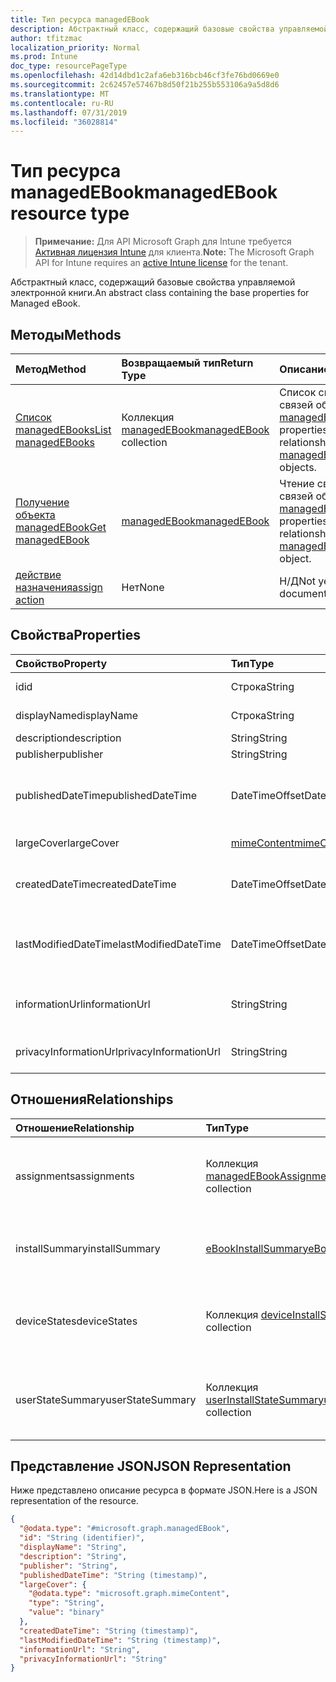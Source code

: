 ```yaml
---
title: Тип ресурса managedEBook
description: Абстрактный класс, содержащий базовые свойства управляемой электронной книги.
author: tfitzmac
localization_priority: Normal
ms.prod: Intune
doc_type: resourcePageType
ms.openlocfilehash: 42d14dbd1c2afa6eb316bcb46cf3fe76bd0669e0
ms.sourcegitcommit: 2c62457e57467b8d50f21b255b553106a9a5d8d6
ms.translationtype: MT
ms.contentlocale: ru-RU
ms.lasthandoff: 07/31/2019
ms.locfileid: "36028814"
---
```

# <a name="managedebook-resource-type"></a><span data-ttu-id="9cf70-103">Тип ресурса managedEBook</span><span class="sxs-lookup"><span data-stu-id="9cf70-103">managedEBook resource type</span></span>

> <span data-ttu-id="9cf70-104">**Примечание:** Для API Microsoft Graph для Intune требуется [Активная лицензия Intune](https://go.microsoft.com/fwlink/?linkid=839381) для клиента.</span><span class="sxs-lookup"><span data-stu-id="9cf70-104">**Note:** The Microsoft Graph API for Intune requires an [active Intune license](https://go.microsoft.com/fwlink/?linkid=839381) for the tenant.</span></span>

<span data-ttu-id="9cf70-105">Абстрактный класс, содержащий базовые свойства управляемой электронной книги.</span><span class="sxs-lookup"><span data-stu-id="9cf70-105">An abstract class containing the base properties for Managed eBook.</span></span>

## <a name="methods"></a><span data-ttu-id="9cf70-106">Методы</span><span class="sxs-lookup"><span data-stu-id="9cf70-106">Methods</span></span>
|<span data-ttu-id="9cf70-107">Метод</span><span class="sxs-lookup"><span data-stu-id="9cf70-107">Method</span></span>|<span data-ttu-id="9cf70-108">Возвращаемый тип</span><span class="sxs-lookup"><span data-stu-id="9cf70-108">Return Type</span></span>|<span data-ttu-id="9cf70-109">Описание</span><span class="sxs-lookup"><span data-stu-id="9cf70-109">Description</span></span>|
|:---|:---|:---|
|[<span data-ttu-id="9cf70-110">Список managedEBooks</span><span class="sxs-lookup"><span data-stu-id="9cf70-110">List managedEBooks</span></span>](../api/intune-books-managedebook-list.md)|<span data-ttu-id="9cf70-111">Коллекция [managedEBook](../resources/intune-books-managedebook.md)</span><span class="sxs-lookup"><span data-stu-id="9cf70-111">[managedEBook](../resources/intune-books-managedebook.md) collection</span></span>|<span data-ttu-id="9cf70-112">Список свойств и связей объектов [managedEBook](../resources/intune-books-managedebook.md).</span><span class="sxs-lookup"><span data-stu-id="9cf70-112">List properties and relationships of the [managedEBook](../resources/intune-books-managedebook.md) objects.</span></span>|
|[<span data-ttu-id="9cf70-113">Получение объекта managedEBook</span><span class="sxs-lookup"><span data-stu-id="9cf70-113">Get managedEBook</span></span>](../api/intune-books-managedebook-get.md)|[<span data-ttu-id="9cf70-114">managedEBook</span><span class="sxs-lookup"><span data-stu-id="9cf70-114">managedEBook</span></span>](../resources/intune-books-managedebook.md)|<span data-ttu-id="9cf70-115">Чтение свойств и связей объекта [managedEBook](../resources/intune-books-managedebook.md).</span><span class="sxs-lookup"><span data-stu-id="9cf70-115">Read properties and relationships of the [managedEBook](../resources/intune-books-managedebook.md) object.</span></span>|
|[<span data-ttu-id="9cf70-116">действие назначения</span><span class="sxs-lookup"><span data-stu-id="9cf70-116">assign action</span></span>](../api/intune-books-managedebook-assign.md)|<span data-ttu-id="9cf70-117">Нет</span><span class="sxs-lookup"><span data-stu-id="9cf70-117">None</span></span>|<span data-ttu-id="9cf70-118">Н/Д</span><span class="sxs-lookup"><span data-stu-id="9cf70-118">Not yet documented</span></span>|

## <a name="properties"></a><span data-ttu-id="9cf70-119">Свойства</span><span class="sxs-lookup"><span data-stu-id="9cf70-119">Properties</span></span>
|<span data-ttu-id="9cf70-120">Свойство</span><span class="sxs-lookup"><span data-stu-id="9cf70-120">Property</span></span>|<span data-ttu-id="9cf70-121">Тип</span><span class="sxs-lookup"><span data-stu-id="9cf70-121">Type</span></span>|<span data-ttu-id="9cf70-122">Описание</span><span class="sxs-lookup"><span data-stu-id="9cf70-122">Description</span></span>|
|:---|:---|:---|
|<span data-ttu-id="9cf70-123">id</span><span class="sxs-lookup"><span data-stu-id="9cf70-123">id</span></span>|<span data-ttu-id="9cf70-124">Строка</span><span class="sxs-lookup"><span data-stu-id="9cf70-124">String</span></span>|<span data-ttu-id="9cf70-125">Ключ объекта.</span><span class="sxs-lookup"><span data-stu-id="9cf70-125">Key of the entity.</span></span>|
|<span data-ttu-id="9cf70-126">displayName</span><span class="sxs-lookup"><span data-stu-id="9cf70-126">displayName</span></span>|<span data-ttu-id="9cf70-127">Строка</span><span class="sxs-lookup"><span data-stu-id="9cf70-127">String</span></span>|<span data-ttu-id="9cf70-128">Имя электронной книги.</span><span class="sxs-lookup"><span data-stu-id="9cf70-128">Name of the eBook.</span></span>|
|<span data-ttu-id="9cf70-129">description</span><span class="sxs-lookup"><span data-stu-id="9cf70-129">description</span></span>|<span data-ttu-id="9cf70-130">String</span><span class="sxs-lookup"><span data-stu-id="9cf70-130">String</span></span>|<span data-ttu-id="9cf70-131">Описание.</span><span class="sxs-lookup"><span data-stu-id="9cf70-131">Description.</span></span>|
|<span data-ttu-id="9cf70-132">publisher</span><span class="sxs-lookup"><span data-stu-id="9cf70-132">publisher</span></span>|<span data-ttu-id="9cf70-133">String</span><span class="sxs-lookup"><span data-stu-id="9cf70-133">String</span></span>|<span data-ttu-id="9cf70-134">Издатель.</span><span class="sxs-lookup"><span data-stu-id="9cf70-134">Publisher.</span></span>|
|<span data-ttu-id="9cf70-135">publishedDateTime</span><span class="sxs-lookup"><span data-stu-id="9cf70-135">publishedDateTime</span></span>|<span data-ttu-id="9cf70-136">DateTimeOffset</span><span class="sxs-lookup"><span data-stu-id="9cf70-136">DateTimeOffset</span></span>|<span data-ttu-id="9cf70-137">Дата и время публикации электронной книги.</span><span class="sxs-lookup"><span data-stu-id="9cf70-137">The date and time when the eBook was published.</span></span>|
|<span data-ttu-id="9cf70-138">largeCover</span><span class="sxs-lookup"><span data-stu-id="9cf70-138">largeCover</span></span>|[<span data-ttu-id="9cf70-139">mimeContent</span><span class="sxs-lookup"><span data-stu-id="9cf70-139">mimeContent</span></span>](../resources/intune-shared-mimecontent.md)|<span data-ttu-id="9cf70-140">Обложка книги.</span><span class="sxs-lookup"><span data-stu-id="9cf70-140">Book cover.</span></span>|
|<span data-ttu-id="9cf70-141">createdDateTime</span><span class="sxs-lookup"><span data-stu-id="9cf70-141">createdDateTime</span></span>|<span data-ttu-id="9cf70-142">DateTimeOffset</span><span class="sxs-lookup"><span data-stu-id="9cf70-142">DateTimeOffset</span></span>|<span data-ttu-id="9cf70-143">Дата и время создания электронной книги.</span><span class="sxs-lookup"><span data-stu-id="9cf70-143">The date and time when the eBook file was created.</span></span>|
|<span data-ttu-id="9cf70-144">lastModifiedDateTime</span><span class="sxs-lookup"><span data-stu-id="9cf70-144">lastModifiedDateTime</span></span>|<span data-ttu-id="9cf70-145">DateTimeOffset</span><span class="sxs-lookup"><span data-stu-id="9cf70-145">DateTimeOffset</span></span>|<span data-ttu-id="9cf70-146">Дата и время последнего изменения электронной книги.</span><span class="sxs-lookup"><span data-stu-id="9cf70-146">The date and time when the eBook was last modified.</span></span>|
|<span data-ttu-id="9cf70-147">informationUrl</span><span class="sxs-lookup"><span data-stu-id="9cf70-147">informationUrl</span></span>|<span data-ttu-id="9cf70-148">String</span><span class="sxs-lookup"><span data-stu-id="9cf70-148">String</span></span>|<span data-ttu-id="9cf70-149">URL-адрес с дополнительными сведениями.</span><span class="sxs-lookup"><span data-stu-id="9cf70-149">The more information Url.</span></span>|
|<span data-ttu-id="9cf70-150">privacyInformationUrl</span><span class="sxs-lookup"><span data-stu-id="9cf70-150">privacyInformationUrl</span></span>|<span data-ttu-id="9cf70-151">String</span><span class="sxs-lookup"><span data-stu-id="9cf70-151">String</span></span>|<span data-ttu-id="9cf70-152">URL-адрес заявления о конфиденциальности.</span><span class="sxs-lookup"><span data-stu-id="9cf70-152">The privacy statement Url.</span></span>|

## <a name="relationships"></a><span data-ttu-id="9cf70-153">Отношения</span><span class="sxs-lookup"><span data-stu-id="9cf70-153">Relationships</span></span>
|<span data-ttu-id="9cf70-154">Отношение</span><span class="sxs-lookup"><span data-stu-id="9cf70-154">Relationship</span></span>|<span data-ttu-id="9cf70-155">Тип</span><span class="sxs-lookup"><span data-stu-id="9cf70-155">Type</span></span>|<span data-ttu-id="9cf70-156">Описание</span><span class="sxs-lookup"><span data-stu-id="9cf70-156">Description</span></span>|
|:---|:---|:---|
|<span data-ttu-id="9cf70-157">assignments</span><span class="sxs-lookup"><span data-stu-id="9cf70-157">assignments</span></span>|<span data-ttu-id="9cf70-158">Коллекция [managedEBookAssignment](../resources/intune-books-managedebookassignment.md)</span><span class="sxs-lookup"><span data-stu-id="9cf70-158">[managedEBookAssignment](../resources/intune-books-managedebookassignment.md) collection</span></span>|<span data-ttu-id="9cf70-159">Список назначений для этой электронной книги.</span><span class="sxs-lookup"><span data-stu-id="9cf70-159">The list of assignments for this eBook.</span></span>|
|<span data-ttu-id="9cf70-160">installSummary</span><span class="sxs-lookup"><span data-stu-id="9cf70-160">installSummary</span></span>|[<span data-ttu-id="9cf70-161">eBookInstallSummary</span><span class="sxs-lookup"><span data-stu-id="9cf70-161">eBookInstallSummary</span></span>](../resources/intune-books-ebookinstallsummary.md)|<span data-ttu-id="9cf70-162">Общие сведения по установке мобильного приложения.</span><span class="sxs-lookup"><span data-stu-id="9cf70-162">Mobile App Install Summary.</span></span>|
|<span data-ttu-id="9cf70-163">deviceStates</span><span class="sxs-lookup"><span data-stu-id="9cf70-163">deviceStates</span></span>|<span data-ttu-id="9cf70-164">Коллекция [deviceInstallState](../resources/intune-books-deviceinstallstate.md)</span><span class="sxs-lookup"><span data-stu-id="9cf70-164">[deviceInstallState](../resources/intune-books-deviceinstallstate.md) collection</span></span>|<span data-ttu-id="9cf70-165">Список состояний установки для этой электронной книги.</span><span class="sxs-lookup"><span data-stu-id="9cf70-165">The list of installation states for this eBook.</span></span>|
|<span data-ttu-id="9cf70-166">userStateSummary</span><span class="sxs-lookup"><span data-stu-id="9cf70-166">userStateSummary</span></span>|<span data-ttu-id="9cf70-167">Коллекция [userInstallStateSummary](../resources/intune-books-userinstallstatesummary.md)</span><span class="sxs-lookup"><span data-stu-id="9cf70-167">[userInstallStateSummary](../resources/intune-books-userinstallstatesummary.md) collection</span></span>|<span data-ttu-id="9cf70-168">Список состояний установки для этой электронной книги.</span><span class="sxs-lookup"><span data-stu-id="9cf70-168">The list of installation states for this eBook.</span></span>|

## <a name="json-representation"></a><span data-ttu-id="9cf70-169">Представление JSON</span><span class="sxs-lookup"><span data-stu-id="9cf70-169">JSON Representation</span></span>
<span data-ttu-id="9cf70-170">Ниже представлено описание ресурса в формате JSON.</span><span class="sxs-lookup"><span data-stu-id="9cf70-170">Here is a JSON representation of the resource.</span></span>
<!-- {
  "blockType": "resource",
  "keyProperty": "id",
  "@odata.type": "microsoft.graph.managedEBook"
}
-->
``` json
{
  "@odata.type": "#microsoft.graph.managedEBook",
  "id": "String (identifier)",
  "displayName": "String",
  "description": "String",
  "publisher": "String",
  "publishedDateTime": "String (timestamp)",
  "largeCover": {
    "@odata.type": "microsoft.graph.mimeContent",
    "type": "String",
    "value": "binary"
  },
  "createdDateTime": "String (timestamp)",
  "lastModifiedDateTime": "String (timestamp)",
  "informationUrl": "String",
  "privacyInformationUrl": "String"
}
```



